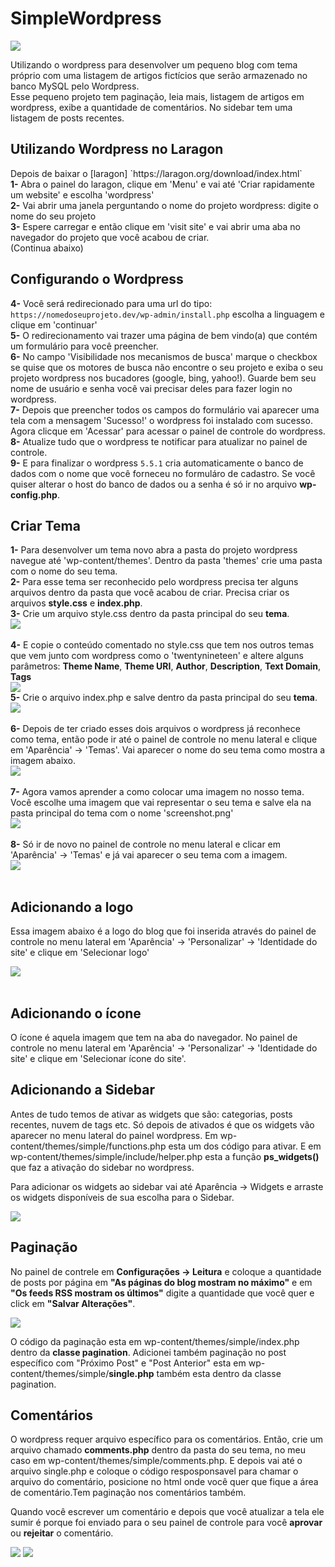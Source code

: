 # SimpleWordpress

<img src="wp-content/themes/simple/assets/images/header-simplewordpress.png">

<p>Utilizando o wordpress para desenvolver um pequeno blog com tema próprio com uma listagem de artigos fictícios que serão armazenado no banco MySQL pelo Wordpress.<br/>
Esse pequeno projeto tem paginação, leia mais, listagem de artigos em wordpress, exibe a quantidade de comentários. No sidebar tem uma listagem de  posts recentes.</p>

## Utilizando Wordpress no Laragon

<p>Depois de baixar o [laragon] `https://laragon.org/download/index.html`<br/>
<strong>1-</strong> Abra o painel do laragon, clique em 'Menu' e vai até 'Criar rapidamente um website' e escolha 'wordpress'<br/>
<strong>2-</strong> Vai abrir uma janela perguntando o nome do projeto wordpress: digite o nome do seu projeto<br/>
<strong>3-</strong> Espere carregar e então clique em 'visit site' e vai abrir uma aba no navegador do projeto que você acabou de criar.<br/>
(Continua abaixo)
</p>

## Configurando o Wordpress

<strong>4-</strong> Você será redirecionado para uma url do tipo: `https://nomedoseuprojeto.dev/wp-admin/install.php` escolha a linguagem e clique em 'continuar'<br/>
<strong>5-</strong> O redirecionamento vai trazer uma página de bem vindo(a) que contém um formulário para você preencher.<br/>
<strong>6-</strong> No campo 'Visibilidade nos mecanismos de busca' marque o checkbox se quise que os motores de busca não encontre o seu projeto e exiba o seu projeto wordpress nos bucadores (google, bing, yahoo!). Guarde bem seu nome de usuário e senha você vai precisar deles para fazer login no wordpress.<br/>
<strong>7-</strong> Depois que preencher todos os campos do formulário vai aparecer uma tela com a mensagem 'Sucesso!' o wordpress foi instalado com sucesso. Agora clicque em 'Acessar' para acessar o painel de controle do wordpress.<br/>
<strong>8-</strong> Atualize tudo que o wordpress te notificar para atualizar no painel de controle.<br/>
<strong>9-</strong> E para finalizar o wordpress `5.5.1` cria automaticamente o banco de dados com o nome que você forneceu no formuláro de cadastro. Se você quiser alterar o host do banco de dados ou a senha é só ir no arquivo <strong>wp-config.php</strong>.<br/>

## Criar Tema

<strong>1-</strong> Para desenvolver um tema novo abra a pasta do projeto wordpress navegue até 'wp-content/themes'. Dentro da pasta 'themes' crie uma pasta com o nome do seu tema.<br/>
<strong>2-</strong> Para esse tema ser reconhecido pelo wordpress precisa ter alguns arquivos dentro da pasta que você acabou de criar. Precisa criar os arquivos <strong>style.css</strong> e <strong>index.php</strong>.<br/>
<strong>3-</strong> Crie um arquivo style.css dentro da pasta principal do seu <strong>tema</strong>.<br/>
<img src="wp-content/themes/simple/assets/images/arquivo_importante1.png"><br/><br/>
<strong>4-</strong> E copie o conteúdo comentado no style.css que tem nos outros temas que vem junto com wordpress como o 'twentynineteen' e altere alguns parâmetros: <strong>Theme Name</strong>, <strong>Theme URI</strong>, <strong>Author</strong>, <strong>Description</strong>, <strong>Text Domain</strong>, <strong>Tags</strong><br/>
<img src="wp-content/themes/simple/assets/images/aquivo_style_do_tema.png"><br/>
<strong>5-</strong> Crie o arquivo index.php e salve dentro da pasta principal do seu <strong>tema</strong>.<br/>
<img src="wp-content/themes/simple/assets/images/arquivo_importante.png"><br/><br/>
<strong>6-</strong> Depois de ter criado esses dois arquivos o wordpress já reconhece como tema, então pode ir até o painel de controle no menu lateral e clique em 'Aparência' -> 'Temas'. Vai aparecer o nome do seu tema como mostra a imagem abaixo.<br/>
<img src="wp-content/themes/simple/assets/images/add_theme.png"><br/><br/>
<strong>7-</strong> Agora vamos aprender a como colocar uma imagem no nosso tema. Você escolhe uma imagem que vai representar o seu tema e salve ela na pasta principal do tema com o nome 'screenshot.png'<br/>
<img src="wp-content/themes/simple/assets/images/screenshot_theme.png"><br/><br/>
<strong>8-</strong> Só ir de novo no painel de controle no menu lateral e clicar em 'Aparência' -> 'Temas' e já vai aparecer o seu tema com a imagem.<br/>
<img src="/wp-content/themes/simple/assets/images/image_theme.png"><br/><br/>

## Adicionando a logo

<p>Essa imagem abaixo é a logo do blog que foi inserida através do painel de controle no menu lateral em 'Aparência' -> 'Personalizar' -> 'Identidade do site' e clique em 'Selecionar logo'</p>
<img src="wp-content/themes/simple/assets/images/image_logo.png"><br/><br/>

## Adicionando o ícone

<p>O ícone é aquela imagem que tem na aba do navegador. No painel de controle no menu lateral em 'Aparência' -> 'Personalizar' -> 'Identidade do site' e clique em 'Selecionar ícone do site'.</p>

## Adicionando a Sidebar

<p>Antes de tudo temos de ativar as widgets que são: categorias, posts recentes, nuvem de tags etc. Só depois de ativados é que os widgets vão aparecer no menu lateral do painel wordpress. Em wp-content/themes/simple/functions.php esta um dos código para ativar. E em wp-content/themes/simple/include/helper.php esta a função <strong>ps_widgets()</strong> que faz a ativação do sidebar no wordpress.</p>
<p>Para adicionar os widgets ao sidebar vai até Aparência -> Widgets e arraste os widgets disponíveis de sua escolha para o Sidebar.</p>
<img src="wp-content/themes/simple/assets/images/widgets-sidebar.png">


## Paginação

<p>No painel de contrele em <strong>Configurações -> Leitura</strong> e coloque a quantidade de posts por página em <strong>"As páginas do blog mostram no máximo"</strong> e em <strong>"Os feeds RSS mostram os últimos"</strong> digite a quantidade que você quer e click em <strong>"Salvar Alterações"</strong>.</p>
<img src="wp-content/themes/simple/assets/images/pagination-1.png">

<p>O código da paginação esta em wp-content/themes/simple/index.php dentro da <strong>classe pagination</strong>. Adicionei também paginação no post específico com "Próximo Post" e "Post Anterior" esta em wp-content/themes/simple/<strong>single.php</strong> também esta dentro da classe pagination.</p>

## Comentários

<p>O wordpress requer arquivo específico para os comentários. Então, crie um arquivo chamado <strong>comments.php</strong> dentro da pasta do seu tema, no meu caso em wp-content/themes/simple/comments.php. E depois vai até o arquivo single.php e coloque o código resposponsavel para chamar o arquivo do comentário, posicione no html onde você quer que fique a área de comentário.Tem paginação nos comentários também.</p>
<p>Quando você escrever um comentário e depois que você atualizar a tela ele sumir é porque foi enviado para o seu painel de controle para você <strong>aprovar</strong> ou <strong>rejeitar</strong> o comentário.</p>

<img src="wp-content/themes/simple/assets/images/Painel-comments.png">
<img src="wp-content/themes/simple/assets/images/aprovar_comentario.png">